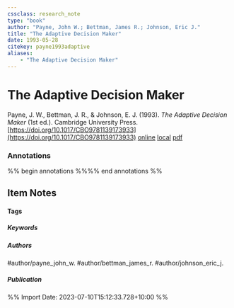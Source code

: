```yaml
---
cssclass: research_note
type: "book"
author: "Payne, John W.; Bettman, James R.; Johnson, Eric J."
title: "The Adaptive Decision Maker"
date: 1993-05-28
citekey: payne1993adaptive
aliases: 
    - "The Adaptive Decision Maker"
---
```


# The Adaptive Decision Maker

Payne, J. W., Bettman, J. R., & Johnson, E. J. (1993). _The Adaptive Decision Maker_ (1st ed.). Cambridge University Press. [https://doi.org/10.1017/CBO9781139173933](https://doi.org/10.1017/CBO9781139173933)
[online](http://zotero.org/users/local/kZl3QdXV/items/KFC8ZHA7) [local](zotero://select/library/items/KFC8ZHA7) [pdf](file:///home/gjc216/Zotero/storage/P6BY98MD/contingencies.pdf)
 

 
### Annotations

%% begin annotations %%%% end annotations %%

## Item Notes

#### Tags

##### Keywords



##### Authors

#author/payne_john_w. #author/bettman_james_r. #author/johnson_eric_j.

##### Publication




%% Import Date: 2023-07-10T15:12:33.728+10:00 %%
